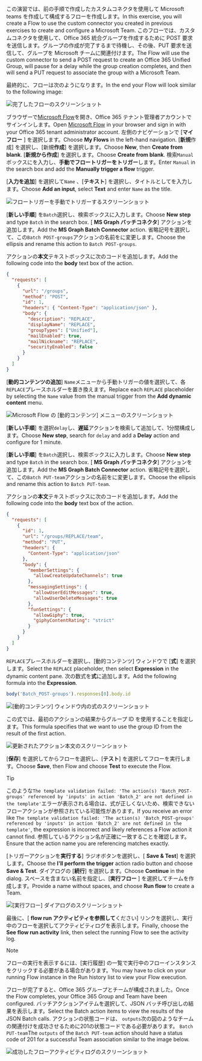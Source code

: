 <!-- markdownlint-disable MD002 MD041 -->

<span data-ttu-id="3668c-101">この演習では、前の手順で作成したカスタムコネクタを使用して Microsoft teams を作成して構成するフローを作成します。</span><span class="sxs-lookup"><span data-stu-id="3668c-101">In this exercise, you will create a Flow to use the custom connector you created in previous exercises to create and configure a Microsoft Team.</span></span> <span data-ttu-id="3668c-102">このフローでは、カスタムコネクタを使用して、Office 365 統合グループを作成するために POST 要求を送信します。グループの作成が完了するまで待機し、その後、PUT 要求を送信して、グループを Microsoft チームに関連付けます。</span><span class="sxs-lookup"><span data-stu-id="3668c-102">The Flow will use the custom connector to send a POST request to create an Office 365 Unified Group, will pause for a delay while the group creation completes, and then will send a PUT request to associate the group with a Microsoft Team.</span></span>

<span data-ttu-id="3668c-103">最終的に、フローは次のようになります。</span><span class="sxs-lookup"><span data-stu-id="3668c-103">In the end your Flow will look similar to the following image:</span></span>

![完了したフローのスクリーンショット](./images/flow-team1.png)

<span data-ttu-id="3668c-105">ブラウザーで[Microsoft Flow](https://flow.microsoft.com)を開き、Office 365 テナント管理者アカウントでサインインします。</span><span class="sxs-lookup"><span data-stu-id="3668c-105">Open [Microsoft Flow](https://flow.microsoft.com) in your browser and sign in with your Office 365 tenant administrator account.</span></span> <span data-ttu-id="3668c-106">左側のナビゲーションで [**マイフロー** ] を選択します。</span><span class="sxs-lookup"><span data-stu-id="3668c-106">Choose **My Flows** in the left-hand navigation.</span></span> <span data-ttu-id="3668c-107">[**新規**作成] を選択し、[新規**作成**] を選択します。</span><span class="sxs-lookup"><span data-stu-id="3668c-107">Choose **New**, then **Create from blank**.</span></span> <span data-ttu-id="3668c-108">[**新規から作成**] を選択します。</span><span class="sxs-lookup"><span data-stu-id="3668c-108">Choose **Create from blank**.</span></span> <span data-ttu-id="3668c-109">検索`Manual`ボックスにを入力し、**手動でフロートリガーをトリガー**します。</span><span class="sxs-lookup"><span data-stu-id="3668c-109">Enter `Manual` in the search box and add the **Manually trigger a flow** trigger.</span></span>

<span data-ttu-id="3668c-110">[**入力を追加**] を選択して`Name` 、[**テキスト**] を選択し、タイトルとしてを入力します。</span><span class="sxs-lookup"><span data-stu-id="3668c-110">Choose **Add an input**, select **Text** and enter `Name` as the title.</span></span>

![フロートリガーを手動でトリガーするスクリーンショット](./images/flow-team6.png)

<span data-ttu-id="3668c-112">[**新しい手順**] を`Batch`選択し、検索ボックスに入力します。</span><span class="sxs-lookup"><span data-stu-id="3668c-112">Choose **New step** and type `Batch` in the search box.</span></span> <span data-ttu-id="3668c-113">[ **MS Graph バッチコネクタ**] アクションを追加します。</span><span class="sxs-lookup"><span data-stu-id="3668c-113">Add the **MS Graph Batch Connector** action.</span></span> <span data-ttu-id="3668c-114">省略記号を選択して、この`Batch POST-groups`アクションの名前をに変更します。</span><span class="sxs-lookup"><span data-stu-id="3668c-114">Choose the ellipsis and rename this action to `Batch POST-groups`.</span></span>

<span data-ttu-id="3668c-115">アクションの**本文**テキストボックスに次のコードを追加します。</span><span class="sxs-lookup"><span data-stu-id="3668c-115">Add the following code into the **body** text box of the action.</span></span>

```json
{
  "requests": [
    {
      "url": "/groups",
      "method": "POST",
      "id": 1,
      "headers": { "Content-Type": "application/json" },
      "body": {
        "description": "REPLACE",
        "displayName": "REPLACE",
        "groupTypes": ["Unified"],
        "mailEnabled": true,
        "mailNickname": "REPLACE",
        "securityEnabled": false
      }
    }
  ]
}
```

<span data-ttu-id="3668c-116">[**動的コンテンツの追加**] `Name`メニューから手動トリガーの値を選択して、各`REPLACE`プレースホルダーを置き換えます。</span><span class="sxs-lookup"><span data-stu-id="3668c-116">Replace each `REPLACE` placeholder by selecting the `Name` value from the manual trigger from the **Add dynamic content** menu.</span></span>

![Microsoft Flow の [動的コンテンツ] メニューのスクリーンショット](./images/flow-team2.png)

<span data-ttu-id="3668c-118">[**新しい手順**] を選択`delay`し、**遅延**アクションを検索して追加して、1分間構成します。</span><span class="sxs-lookup"><span data-stu-id="3668c-118">Choose **New step**, search for `delay` and add a **Delay** action and configure for 1 minute.</span></span>

<span data-ttu-id="3668c-119">[**新しい手順**] を`Batch`選択し、検索ボックスに入力します。</span><span class="sxs-lookup"><span data-stu-id="3668c-119">Choose **New step** and type `Batch` in the search box.</span></span> <span data-ttu-id="3668c-120">[ **MS Graph バッチコネクタ**] アクションを追加します。</span><span class="sxs-lookup"><span data-stu-id="3668c-120">Add the **MS Graph Batch Connector** action.</span></span> <span data-ttu-id="3668c-121">省略記号を選択して、この`Batch PUT-team`アクションの名前をに変更します。</span><span class="sxs-lookup"><span data-stu-id="3668c-121">Choose the ellipsis and rename this action to `Batch PUT-team`.</span></span>

<span data-ttu-id="3668c-122">アクションの**本文**テキストボックスに次のコードを追加します。</span><span class="sxs-lookup"><span data-stu-id="3668c-122">Add the following code into the **body** text box of the action.</span></span>

```json
{
  "requests": [
    {
      "id": 1,
      "url": "/groups/REPLACE/team",
      "method": "PUT",
      "headers": {
        "Content-Type": "application/json"
      },
      "body": {
        "memberSettings": {
          "allowCreateUpdateChannels": true
        },
        "messagingSettings": {
          "allowUserEditMessages": true,
          "allowUserDeleteMessages": true
        },
        "funSettings": {
          "allowGiphy": true,
          "giphyContentRating": "strict"
        }
      }
    }
  ]
}
```

<span data-ttu-id="3668c-123">`REPLACE`プレースホルダーを選択し、[動的コンテンツ] ウィンドウで [**式**] を選択します。</span><span class="sxs-lookup"><span data-stu-id="3668c-123">Select the `REPLACE` placeholder, then select **Expression** in the dynamic content pane.</span></span> <span data-ttu-id="3668c-124">次の数式を**式**に追加します。</span><span class="sxs-lookup"><span data-stu-id="3668c-124">Add the following formula into the **Expression**.</span></span>

```js
body('Batch_POST-groups').responses[0].body.id
```

![[動的コンテンツ] ウィンドウ内の式のスクリーンショット](./images/flow-formula.png)

<span data-ttu-id="3668c-126">この式では、最初のアクションの結果からグループ ID を使用することを指定します。</span><span class="sxs-lookup"><span data-stu-id="3668c-126">This formula specifies that we want to use the group ID from the result of the first action.</span></span>

![更新されたアクション本文のスクリーンショット](./images/flow-team3.png)

<span data-ttu-id="3668c-128">[**保存**] を選択してからフローを選択し、[**テスト**] を選択してフローを実行します。</span><span class="sxs-lookup"><span data-stu-id="3668c-128">Choose **Save**, then Flow and choose **Test** to execute the Flow.</span></span>

> [!TIP]
> <span data-ttu-id="3668c-129">このような`The template validation failed: 'The action(s) 'Batch_POST-groups' referenced by 'inputs' in action 'Batch_2' are not defined in the template'`エラーが表示される場合は、式が正しくないため、検索できないフローアクションが参照されている可能性があります。</span><span class="sxs-lookup"><span data-stu-id="3668c-129">If you receive an error like `The template validation failed: 'The action(s) 'Batch_POST-groups' referenced by 'inputs' in action 'Batch_2' are not defined in the template'`, the expression is incorrect and likely references a Flow action it cannot find.</span></span> <span data-ttu-id="3668c-130">参照しているアクション名が正確に一致することを確認します。</span><span class="sxs-lookup"><span data-stu-id="3668c-130">Ensure that the action name you are referencing matches exactly.</span></span>

<span data-ttu-id="3668c-131">[トリガーアクションを**実行する**] ラジオボタンを選択し、[ **Save & Test**] を選択します。</span><span class="sxs-lookup"><span data-stu-id="3668c-131">Choose the **I'll perform the trigger** action radio button and choose **Save & Test**.</span></span> <span data-ttu-id="3668c-132">ダイアログの [**続行**] を選択します。</span><span class="sxs-lookup"><span data-stu-id="3668c-132">Choose **Continue** in the dialog.</span></span> <span data-ttu-id="3668c-133">スペースを含まない名前を指定し、[**実行フロー** ] を選択してチームを作成します。</span><span class="sxs-lookup"><span data-stu-id="3668c-133">Provide a name without spaces, and choose **Run flow** to create a Team.</span></span>

![[実行フロー] ダイアログのスクリーンショット](./images/flow-team4.png)

<span data-ttu-id="3668c-135">最後に、[ **flow run アクティビティを参照して**ください] リンクを選択し、実行中のフローを選択してアクティビティログを表示します。</span><span class="sxs-lookup"><span data-stu-id="3668c-135">Finally, choose the **See flow run activity** link, then select the running Flow to see the activity log.</span></span>

> [!NOTE]
> <span data-ttu-id="3668c-136">フローの実行を表示するには、[実行履歴] の一覧で実行中のフローインスタンスをクリックする必要がある場合があります。</span><span class="sxs-lookup"><span data-stu-id="3668c-136">You may have to click on your running Flow instance in the Run history list to view your Flow execution.</span></span>

<span data-ttu-id="3668c-137">フローが完了すると、Office 365 グループとチームが構成されました。</span><span class="sxs-lookup"><span data-stu-id="3668c-137">Once the Flow completes, your Office 365 Group and Team have been configured.</span></span> <span data-ttu-id="3668c-138">バッチアクションアイテムを選択して、JSON バッチ呼び出しの結果を表示します。</span><span class="sxs-lookup"><span data-stu-id="3668c-138">Select the Batch action items to view the results of the JSON Batch calls.</span></span> <span data-ttu-id="3668c-139">アクションの状態コードは、 `outputs`次の図のようなチームの関連付けを成功させるために201の状態コードである必要があります。 `Batch PUT-team`</span><span class="sxs-lookup"><span data-stu-id="3668c-139">The `outputs` of the `Batch PUT-team` action should have a status code of 201 for a successful Team association similar to the image below.</span></span>

![成功したフローアクティビティログのスクリーンショット](./images/flow-team5.png)